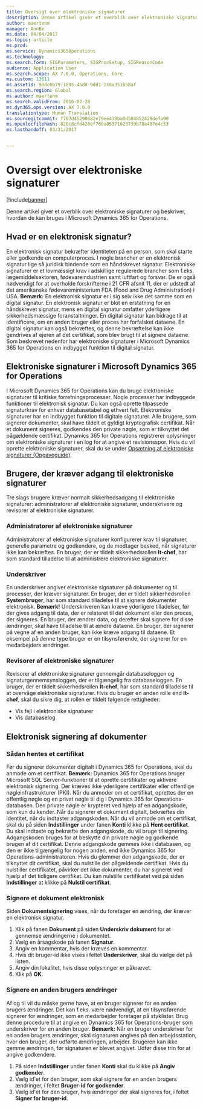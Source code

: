 ```yaml
---
title: Oversigt over elektroniske signaturer
description: Denne artikel giver et overblik over elektroniske signaturer og beskriver, hvordan de kan bruges i Microsoft Dynamics 365 for Operations.
author: maertenm
manager: AnnBe
ms.date: 04/04/2017
ms.topic: article
ms.prod: 
ms.service: Dynamics365Operations
ms.technology: 
ms.search.form: SIGParameters, SIGProcSetup, SIGReasonCode
audience: Application User
ms.search.scope: AX 7.0.0, Operations, Core
ms.custom: 13611
ms.assetid: 98dc6b79-1895-45d8-9dd1-2c8a351b58af
ms.search.region: Global
ms.author: maertenm
ms.search.validFrom: 2016-02-28
ms.dyn365.ops.version: AX 7.0.0
translationtype: Human Translation
ms.sourcegitcommit: f707d45290682e79ee439ba0d504852429defa90
ms.openlocfilehash: 820c8cfd426ef760a85371623739b78a407e4c53
ms.lasthandoff: 03/31/2017


---
```


# <a name="electronic-signature-overview"></a>Oversigt over elektroniske signaturer

[!include[banner](../includes/banner.md)]


Denne artikel giver et overblik over elektroniske signaturer og beskriver, hvordan de kan bruges i Microsoft Dynamics 365 for Operations.

<a name="what-is-an-electronic-signature"></a>Hvad er en elektronisk signatur?
--------------------------------

En elektronisk signatur bekræfter identiteten på en person, som skal starte eller godkende en computerproces. I nogle brancher er en elektronisk signatur lige så juridisk bindende som en håndskrevet signatur. Elektroniske signaturer er et lovmæssigt krav i adskillige regulerede brancher som f.eks. lægemiddelsektoren, fødevareindustrien samt luftfart og forsvar. De er også nødvendigt for at overholde forskrifterne i 21 CFR afsnit 11, der er udstedt af det amerikanske fødevareministerium FDA (Food and Drug Administration) i USA. **Bemærk:** En elektronisk signatur er i sig selv ikke det samme som en digital signatur. En elektronisk signatur er blot en erstatning for en håndskrevet signatur, mens en digital signatur omfatter yderligere sikkerhedsmæssige foranstaltninger. En digital signatur kan bidrage til at identificere, om en anden bruger eller proces har forfalsket dataene. En digital signatur kan også bekræftes, og denne bekræftelse kan ikke gendrives af ejeren af det certifikat, som blev brugt til at signere dataene. Som beskrevet nedenfor har elektroniske signaturer i Microsoft Dynamics 365 for Operations en indbygget funktion til digital signatur.

## <a name="electronic-signatures-in-dynamics-365-for-operations"></a>Elektroniske signaturer i Microsoft Dynamics 365 for Operations
I Microsoft Dynamics 365 for Operations kan du bruge elektroniske signaturer til kritiske forretningsprocesser. Nogle processer har indbyggede funktioner til elektronisk signatur. Du kan også oprette tilpassede signaturkrav for enhver databasetabel og ethvert felt. Elektroniske signaturer har en indbygget funktion til digitale signaturer. Alle brugere, som signerer dokumenter, skal have tildelt et gyldigt kryptografisk certifikat. Når et dokument signeres, godkendes den private nøgle, som er tilknyttet det pågældende certifikat. Dynamics 365 for Operations registrerer oplysninger om elektroniske signaturer i en log for at angive et revisionsspor. Hvis du vil oprette elektroniske signaturer, skal du se under [Opsætning af elektroniske signaturer (Opgaveguide)](http://ax.help.dynamics.com/en/wiki/set-up-electronic-signatures/).

## <a name="users-who-require-access-to-electronic-signatures"></a>Brugere, der kræver adgang til elektroniske signaturer
Tre slags brugere kræver normalt sikkerhedsadgang til elektroniske signaturer: administratorer af elektroniske signaturer, underskrivere og revisorer af elektroniske signaturer.

### <a name="electronic-signature-administrator"></a>Administratorer af elektroniske signaturer

Administratorer af elektroniske signaturer konfigurerer krav til signaturer, generelle parametre og godkendere, og de modtager besked, når signaturer ikke kan bekræftes. En bruger, der er tildelt sikkerhedsrollen **It-chef**, har som standard tilladelse til at administrere elektroniske signaturer.

### <a name="signer"></a>Underskriver

En underskriver angiver elektroniske signaturer på dokumenter og til processer, der kræver signaturer. En bruger, der er tildelt sikkerhedsrollen **Systembruger**, har som standard tilladelse til at signere dokumenter elektronisk. **Bemærk!** Underskriveren kan kræve yderligere tilladelser, før der gives adgang til data, der er relateret til det dokument eller den proces, der signeres. En bruger, der ændrer data, og derefter skal signere for disse ændringer, skal have tilladelse til at ændre dataene. En bruger, der signerer på vegne af en anden bruger, kan ikke kræve adgang til dataene. Et eksempel på denne type bruger er en tilsynsførende, der signerer for en medarbejders ændringer.

### <a name="electronic-signature-auditor"></a>Revisorer af elektroniske signaturer

Revisorer af elektroniske signaturer gennemgår databaseloggen og signaturgennemsynsloggen, der er tilgængelig fra databaseloggen. En bruger, der er tildelt sikkerhedsrollen **It-chef**, har som standard tilladelse til at overvåge elektroniske signaturer. Hvis du bruger en anden rolle end **It-chef**, skal du sikre dig, at rollen er tildelt følgende rettigheder:

-   Vis fejl i elektroniske signaturer
-   Vis databaselog

## <a name="signing-documents-electronically"></a>Elektronisk signering af dokumenter
### <a name="get-a-certificate"></a>Sådan hentes et certifikat

Før du signerer dokumenter digitalt i Dynamics 365 for Operations, skal du anmode om et certifikat. **Bemærk:** Dynamics 365 for Operations bruger Microsoft SQL Server-funktioner til at oprette certifikater og aktivere elektronisk signering. Der kræves ikke yderligere certifikater eller offentlige nøgleinfrastrukturer (PKI). Når du anmoder om et certifikat, oprettes der en offentlig nøgle og en privat nøgle til dig i Dynamics 365 for Operations-databasen. Den private nøgle er krypteret ved hjælp af en adgangskode, som kun du kender. Når du signerer et dokument digitalt, bekræftes din identitet, når du indtaster adgangskoden. Når du vil anmode om et certifikat, skal du på siden **Indstillinger** under fanen **Konti** klikke på **Hent certifikat**. Du skal indtaste og bekræfte den adgangskode, du vil bruge til signering. Adgangskoden bruges for at beskytte din private nøgle og godkende brugen af dit certifikat. Denne adgangskode gemmes ikke i databasen, og den er ikke tilgængelig for nogen anden, end ikke Dynamics 365 for Operations-administratoren. Hvis du glemmer den adgangskode, der er tilknyttet dit certifikat, skal du nulstille det pågældende certifikat. Hvis du nulstiller certifikatet, påvirker det ikke dokumenter, du har signeret ved hjælp af det tidligere certifikat. Du kan nulstille certifikatet ved på siden **Indstillinger** at klikke på **Nulstil certifikat**.

### <a name="sign-a-document-electronically"></a>Signere et dokument elektronisk

Siden **Dokumentsignering** vises, når du foretager en ændring, der kræver en elektronisk signatur.

1.  Klik på fanen **Dokument** på siden **Underskriv dokument** for at gennemse ændringerne i dokumentet.
2.  Vælg en årsagskode på fanen **Signatur**.
3.  Angiv en kommentar, hvis der kræves en kommentar.
4.  Hvis dit bruger-id ikke vises i feltet **Underskriver**, skal du vælge det på listen.
5.  Angiv din lokalitet, hvis disse oplysninger er påkrævet.
6.  Klik på **OK**.

### <a name="sign-for-another-users-changes"></a>Signere en anden brugers ændringer

Af og til vil du måske gerne have, at en bruger signerer for en anden brugers ændringer. Det kan f.eks. være nødvendigt, at en tilsynsførende signerer for ændringer, som en medarbejder foretager på styklister. Brug denne procedure til at angive en Dynamics 365 for Operations-bruger som underskriver for en anden bruger. **Bemærk:** Når en bruger underskriver for en anden brugers ændringer, skal signaturen angives på den arbejdsstation, hvor den bruger, der udførte ændringen, arbejder. Brugeren kan ikke gemme ændringen, før signaturen er blevet angivet. Udfør disse trin for at angive godkendere.

1.  På siden **Indstillinger** under fanen **Konti** skal du klikke på **Angiv godkender**.
2.  Vælg id'et for den bruger, som skal signere for en anden brugers ændringer, i feltet **Bruger-id for godkender**.
3.  Vælg id'et for den bruger, hvis ændringer der skal signeres for, i feltet **Signer for bruger-id**.





